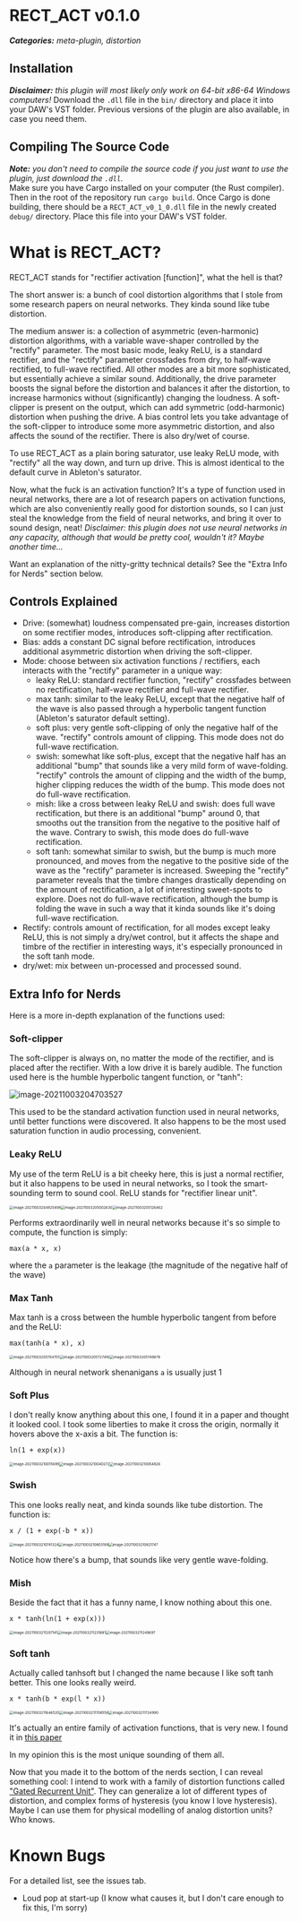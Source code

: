 # RECT_ACT v0.1.0
_**Categories:** meta-plugin, distortion_

## Installation
_**Disclaimer:** this plugin will most likely only work on 64-bit x86-64 Windows computers!_
Download the `.dll` file in the `bin/` directory and place it into your DAW's VST folder.
Previous versions of the plugin are also available, in case you need them.

## Compiling The Source Code
_**Note:** you don't need to compile the source code if you just want to use the plugin, just download the `.dll`._ \
Make sure you have Cargo installed on your computer (the Rust compiler). Then in the root of the repository run `cargo build`. Once Cargo is done building, there should be a `RECT_ACT_v0_1_0.dll` file in the newly created `debug/` directory. Place this file into your DAW's VST folder.

# What is RECT_ACT?
RECT_ACT stands for "rectifier activation [function]", what the hell is that?

The short answer is: a bunch of cool distortion algorithms that I stole from some research papers on neural networks. They kinda sound like tube distortion.

The medium answer is: a collection of asymmetric (even-harmonic) distortion algorithms, with a variable wave-shaper controlled by the "rectify" parameter. The most basic mode, leaky ReLU, is a standard rectifier, and the "rectify" parameter crossfades from dry, to half-wave rectified, to full-wave rectified. All other modes are a bit more sophisticated, but essentially achieve a similar sound. Additionally, the drive parameter boosts the signal before the distortion and balances it after the distortion, to increase harmonics without (significantly) changing the loudness. A soft-clipper is present on the output, which can add symmetric (odd-harmonic) distortion when pushing the drive. A bias control lets you take advantage of the soft-clipper to introduce some more asymmetric distortion, and also affects the sound of the rectifier. There is also dry/wet of course.

To use RECT_ACT as a plain boring saturator, use leaky ReLU mode, with "rectify" all the way down, and turn up drive. This is almost identical to the default curve in Ableton's saturator.

Now, what the fuck is an activation function? It's a type of function used in neural networks, there are a lot of research papers on activation functions, which are also conveniently really good for distortion sounds, so I can just steal the knowledge from the field of neural networks, and bring it over to sound design, neat! *Disclaimer: this plugin does not use neural networks in any capacity, although that would be pretty cool, wouldn't it? Maybe another time...*

Want an explanation of the nitty-gritty technical details? See the "Extra Info for Nerds" section below.

## Controls Explained
+ Drive: (somewhat) loudness compensated pre-gain, increases distortion on some rectifier modes, introduces soft-clipping after rectification.
+ Bias: adds a constant DC signal before rectification, introduces additional asymmetric distortion when driving the soft-clipper.
+ Mode: choose between six activation functions / rectifiers, each interacts with the "rectify" parameter in a unique way:
  + leaky ReLU: standard rectifier function, "rectify" crossfades between no rectification, half-wave rectifier and full-wave rectifier.
  + max tanh: similar to the leaky ReLU, except that the negative half of the wave is also passed through a hyperbolic tangent function (Ableton's saturator default setting).
  + soft plus: very gentle soft-clipping of only the negative half of the wave. "rectify" controls amount of clipping. This mode does not do full-wave rectification.
  + swish: somewhat like soft-plus, except that the negative half has an additional "bump" that sounds like a very mild form of wave-folding. "rectify" controls the amount of clipping and the width of the bump, higher clipping reduces the width of the bump. This mode does not do full-wave rectification.
  + mish: like a cross between leaky ReLU and swish: does full wave rectification, but there is an additional "bump" around 0, that smooths out the transition from the negative to the positive half of the wave. Contrary to swish, this mode does do full-wave rectification.
  + soft tanh: somewhat similar to swish, but the bump is much more pronounced, and moves from the negative to the positive side of the wave as the "rectify" parameter is increased. Sweeping the "rectify" parameter reveals that the timbre changes drastically depending on the amount of rectification, a lot of interesting sweet-spots to explore. Does not do full-wave rectification, although the bump is folding the wave in such a way that it kinda sounds like it's doing full-wave rectification.
+ Rectify: controls amount of rectification, for all modes except leaky ReLU, this is not simply a dry/wet control, but it affects the shape and timbre of the rectifier in interesting ways, it's especially pronounced in the soft tanh mode.
+ dry/wet: mix between un-processed and processed sound.

## Extra Info for Nerds

Here is a more in-depth explanation of the functions used:

### Soft-clipper

The soft-clipper is always on, no matter the mode of the rectifier, and is placed after the rectifier. With a low drive it is barely audible. The function used here is the humble hyperbolic tangent function, or "tanh":

![image-20211003204703527](image-20211003204703527.png)

This used to be the standard activation function used in neural networks, until better functions were discovered. It also happens to be the most used saturation function in audio processing, convenient.

### Leaky ReLU

My use of the term ReLU is a bit cheeky here, this is just a normal rectifier, but it also happens to be used in neural networks, so I took the smart-sounding term to sound cool. ReLU stands for "rectifier linear unit".

<img src="image-20211003204925498.png" alt="image-20211003204925498" style="zoom:45%;" /><img src="image-20211003205002630.png" alt="image-20211003205002630" style="zoom:45%;" /><img src="image-20211003205126462.png" alt="image-20211003205126462" style="zoom:45%;" />

Performs extraordinarily well in neural networks because it's so simple to compute, the function is simply: 

`max(a * x, x)` 

where the `a` parameter is the leakage (the magnitude of the negative half of the wave)

### Max Tanh

Max tanh is a cross between the humble hyperbolic tangent from before and the ReLU:

`max(tanh(a * x), x)`

<img src="image-20211003205704701.png" alt="image-20211003205704701" style="zoom:45%;" /><img src="image-20211003205727416.png" alt="image-20211003205727416" style="zoom:45%;" /><img src="image-20211003205749878.png" alt="image-20211003205749878" style="zoom:45%;" />

Although in neural network shenanigans `a` is usually just 1

### Soft Plus

I don't really know anything about this one, I found it in a paper and thought it looked cool. I took some liberties to make it cross the origin, normally it hovers above the x-axis a bit. The function is:

`ln(1 + exp(x))`

<img src="image-20211003210015699.png" alt="image-20211003210015699" style="zoom:45%;" /><img src="image-20211003210040272.png" alt="image-20211003210040272" style="zoom:45%;" /><img src="image-20211003210054826.png" alt="image-20211003210054826" style="zoom:45%;" />

### Swish

This one looks really neat, and kinda sounds like tube distortion. The function is:

`x / (1 + exp(-b * x))`

<img src="image-20211003210741324.png" alt="image-20211003210741324" style="zoom:45%;" /><img src="image-20211003210803189.png" alt="image-20211003210803189" style="zoom:45%;" /><img src="image-20211003210821747.png" alt="image-20211003210821747" style="zoom:45%;" />

Notice how there's a bump, that sounds like very gentle wave-folding.

### Mish

Beside the fact that it has a funny name, I know nothing about this one.

`x * tanh(ln(1 + exp(x)))`

<img src="image-20211003211207141.png" alt="image-20211003211207141" style="zoom:45%;" /><img src="image-20211003211231681.png" alt="image-20211003211231681" style="zoom:45%;" /><img src="image-20211003211249697.png" alt="image-20211003211249697" style="zoom:45%;" />

### Soft tanh

Actually called tanhsoft but I changed the name because I like soft tanh better. This one looks really weird.

`x * tanh(b * exp(l * x))`

<img src="image-20211003211646520.png" alt="image-20211003211646520" style="zoom:45%;" /><img src="image-20211003211708558.png" alt="image-20211003211708558" style="zoom:45%;" /><img src="image-20211003211724990.png" alt="image-20211003211724990" style="zoom:45%;" />

It's actually an entire family of activation functions, that is very new. I found it in [this paper](https://arxiv.org/pdf/2009.03863v1.pdf)

In my opinion this is the most unique sounding of them all.

Now that you made it to the bottom of the nerds section, I can reveal something cool: I intend to work with a family of distortion functions called ["Gated Recurrent Unit"](https://jatinchowdhury18.medium.com/complex-nonlinearities-episode-10-gated-recurrent-distortion-6d60948323cf). They can generalize a lot of different types of distortion, and complex forms of hysteresis (you know I love hysteresis). Maybe I can use them for physical modelling of analog distortion units? Who knows.

# Known Bugs
For a detailed list, see the issues tab.
- Loud pop at start-up (I know what causes it, but I don't care enough to fix this, I'm sorry)
